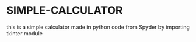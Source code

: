 # SIMPLE-CALCULATOR
this is a simple calculator made in python code from Spyder by importing tkinter module
